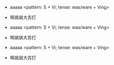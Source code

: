 * aaaaa <pattern: S + Vi; tense: was/ware + Ving>  
* 啊飒飒大苏打  

* aaaaa <pattern: S + Vi; tense: was/ware + Ving>  
* 啊飒飒大苏打  

* aaaaa <pattern: S + Vi; tense: was/ware + Ving>  
* 啊飒飒大苏打  

